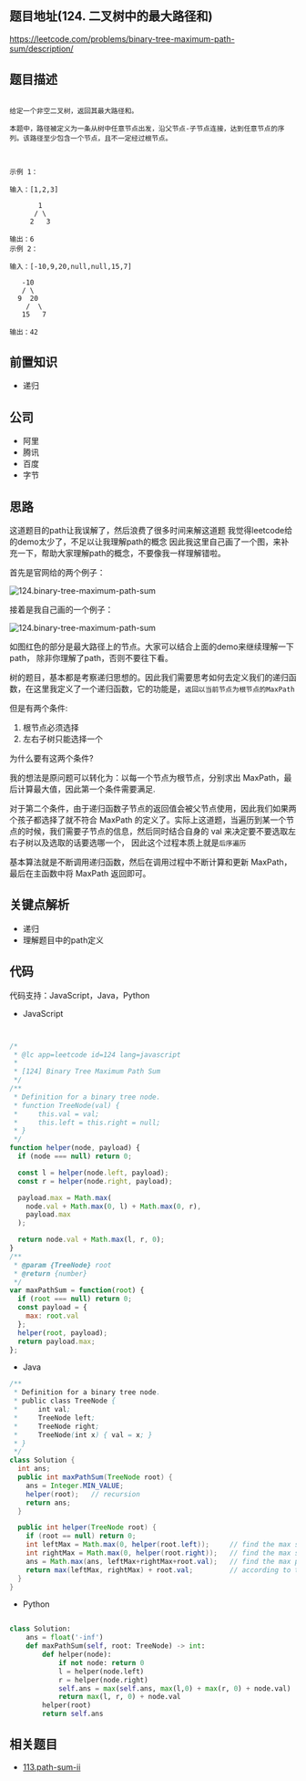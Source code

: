 
## 题目地址(124. 二叉树中的最大路径和)
https://leetcode.com/problems/binary-tree-maximum-path-sum/description/

## 题目描述

```

给定一个非空二叉树，返回其最大路径和。

本题中，路径被定义为一条从树中任意节点出发，沿父节点-子节点连接，达到任意节点的序列。该路径至少包含一个节点，且不一定经过根节点。

 

示例 1：

输入：[1,2,3]

       1
      / \
     2   3

输出：6
示例 2：

输入：[-10,9,20,null,null,15,7]

   -10
   / \
  9  20
    /  \
   15   7

输出：42

```

## 前置知识

- 递归

## 公司

- 阿里
- 腾讯
- 百度
- 字节

## 思路

 这道题目的path让我误解了，然后浪费了很多时间来解这道题
 我觉得leetcode给的demo太少了，不足以让我理解path的概念
 因此我这里自己画了一个图，来补充一下，帮助大家理解path的概念，不要像我一样理解错啦。

 首先是官网给的两个例子：

 ![124.binary-tree-maximum-path-sum](https://tva1.sinaimg.cn/large/007S8ZIlly1ghluaht4drj30kh07pq3p.jpg)

  接着是我自己画的一个例子：

 ![124.binary-tree-maximum-path-sum](https://tva1.sinaimg.cn/large/007S8ZIlly1ghluai4m6dj30hu0cdq46.jpg)

如图红色的部分是最大路径上的节点。大家可以结合上面的demo来继续理解一下path， 除非你理解了path，否则不要往下看。

 
 树的题目，基本都是考察递归思想的。因此我们需要思考如何去定义我们的递归函数，在这里我定义了一个递归函数，它的功能是，`返回以当前节点为根节点的MaxPath`
 
但是有两个条件:

1.  根节点必须选择
2.  左右子树只能选择一个

为什么要有这两个条件?

我的想法是原问题可以转化为：以每一个节点为根节点，分别求出 MaxPath，最后计算最大值，因此第一个条件需要满足.

对于第二个条件，由于递归函数子节点的返回值会被父节点使用，因此我们如果两个孩子都选择了就不符合 MaxPath 的定义了。实际上这道题，当遍历到某一个节点的时候，我们需要子节点的信息，然后同时结合自身的 val 来决定要不要选取左右子树以及选取的话要选哪一个， 因此这个过程本质上就是`后序遍历`

基本算法就是不断调用递归函数，然后在调用过程中不断计算和更新 MaxPath，最后在主函数中将 MaxPath 返回即可。

## 关键点解析

- 递归
- 理解题目中的path定义

## 代码

代码支持：JavaScript，Java，Python

- JavaScript

```js


/*
 * @lc app=leetcode id=124 lang=javascript
 *
 * [124] Binary Tree Maximum Path Sum
 */
/**
 * Definition for a binary tree node.
 * function TreeNode(val) {
 *     this.val = val;
 *     this.left = this.right = null;
 * }
 */
function helper(node, payload) {
  if (node === null) return 0;

  const l = helper(node.left, payload);
  const r = helper(node.right, payload);

  payload.max = Math.max(
    node.val + Math.max(0, l) + Math.max(0, r),
    payload.max
  );

  return node.val + Math.max(l, r, 0);
}
/**
 * @param {TreeNode} root
 * @return {number}
 */
var maxPathSum = function(root) {
  if (root === null) return 0;
  const payload = {
    max: root.val
  };
  helper(root, payload);
  return payload.max;
};
```

- Java

```java
/**
 * Definition for a binary tree node.
 * public class TreeNode {
 *     int val;
 *     TreeNode left;
 *     TreeNode right;
 *     TreeNode(int x) { val = x; }
 * }
 */
class Solution {
  int ans;
  public int maxPathSum(TreeNode root) {
    ans = Integer.MIN_VALUE;
    helper(root);   // recursion
    return ans;
  }

  public int helper(TreeNode root) {
    if (root == null) return 0;
    int leftMax = Math.max(0, helper(root.left));     // find the max sub-path sum in left sub-tree
    int rightMax = Math.max(0, helper(root.right));   // find the max sub-path sum in right sub-tree
    ans = Math.max(ans, leftMax+rightMax+root.val);   // find the max path sum at current node
    return max(leftMax, rightMax) + root.val;         // according to the definition of path, the return value of current node can only be that the sum of current node value plus either left or right max path sum.
  }
}
```

- Python

```py

class Solution:
    ans = float('-inf')
    def maxPathSum(self, root: TreeNode) -> int:
        def helper(node):
            if not node: return 0
            l = helper(node.left)
            r = helper(node.right)
            self.ans = max(self.ans, max(l,0) + max(r, 0) + node.val)
            return max(l, r, 0) + node.val
        helper(root)
        return self.ans
 ```

## 相关题目
- [113.path-sum-ii](./113.path-sum-ii.md)

